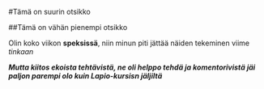 #Tämä on suurin otsikko

##Tämä on vähän pienempi otsikko


Olin koko viikon **speksissä**, niin minun piti jättää näiden tekeminen viime *tinkaan*

***Mutta kiitos ekoista tehtävistä, ne oli helppo tehdä ja komentorivistä jäi paljon parempi olo kuin Lapio-kursisn jäljiltä***
